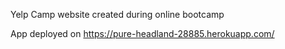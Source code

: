 Yelp Camp website created during online bootcamp

App deployed on https://pure-headland-28885.herokuapp.com/
